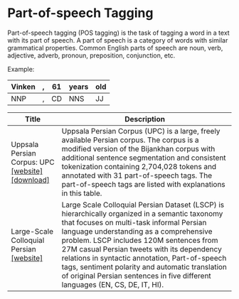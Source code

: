# Part-of-speech Tagging

Part-of-speech tagging (POS tagging) is the task of tagging a word in a text with its part of speech.
A part of speech is a category of words with similar grammatical properties. Common English
parts of speech are noun, verb, adjective, adverb, pronoun, preposition, conjunction, etc.

Example: 

| Vinken | , | 61 | years | old |
| --- | ---| --- | --- | --- |
| NNP | , | CD | NNS | JJ |


| Title | Description |
| ----- | ----------- |
| Uppsala Persian Corpus: UPC<br>[[website]](https://sites.google.com/site/mojganserajicom/home/upc) [[download]](https://sites.google.com/site/mojganserajicom/home/upc/upc-1-2/UPC-2017.txt.zip?attredirects=0&d=1) | Uppsala Persian Corpus (UPC) is a large, freely available Persian corpus. The corpus is a modified version of the Bijankhan corpus with additional sentence segmentation and consistent tokenization containing 2,704,028 tokens and annotated with 31 part-of-speech tags. The part-of-speech tags are listed with explanations in this table. |
| Large-Scale Colloquial Persian<br>[[website]](https://iasbs.ac.ir/~ansari/lscp/) | Large Scale Colloquial Persian Dataset (LSCP) is hierarchically organized in a semantic taxonomy that focuses on multi-task informal Persian language understanding as a comprehensive problem. LSCP includes 120M sentences from 27M casual Persian tweets with its dependency relations in syntactic annotation, Part-of-speech tags, sentiment polarity and automatic translation of original Persian sentences in five different languages (EN, CS, DE, IT, HI). |
